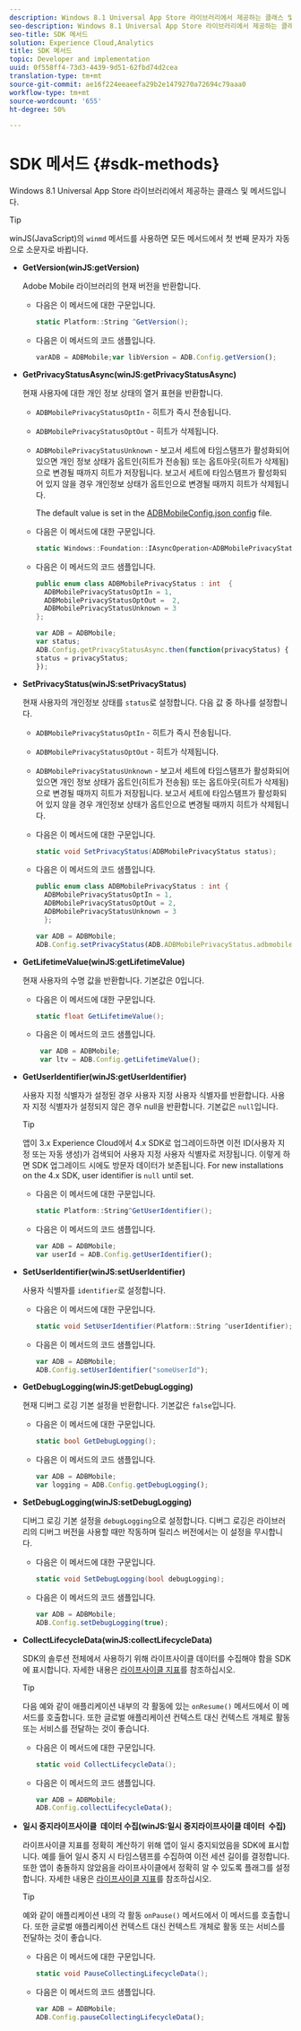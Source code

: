 ```yaml
---
description: Windows 8.1 Universal App Store 라이브러리에서 제공하는 클래스 및 메서드입니다.
seo-description: Windows 8.1 Universal App Store 라이브러리에서 제공하는 클래스 및 메서드입니다.
seo-title: SDK 메서드
solution: Experience Cloud,Analytics
title: SDK 메서드
topic: Developer and implementation
uuid: 0f558ff4-73d3-4439-9d51-62fbd74d2cea
translation-type: tm+mt
source-git-commit: ae16f224eeaeefa29b2e1479270a72694c79aaa0
workflow-type: tm+mt
source-wordcount: '655'
ht-degree: 50%

---
```



# SDK 메서드 {#sdk-methods}

Windows 8.1 Universal App Store 라이브러리에서 제공하는 클래스 및 메서드입니다.

>[!TIP]
>
>winJS(JavaScript)의 `winmd` 메서드를 사용하면 모든 메서드에서 첫 번째 문자가 자동으로 소문자로 바뀝니다.

* **GetVersion(winJS:getVersion)**

   Adobe Mobile 라이브러리의 현재 버전을 반환합니다.

   * 다음은 이 메서드에 대한 구문입니다.

      ```csharp
      static Platform::String ^GetVersion();
      ```

   * 다음은 이 메서드의 코드 샘플입니다.

      ```js
      varADB = ADBMobile;var libVersion = ADB.Config.getVersion(); 
      ```

* **GetPrivacyStatusAsync(winJS:getPrivacyStatusAsync)**

   현재 사용자에 대한 개인 정보 상태의 열거 표현을 반환합니다.

   * `ADBMobilePrivacyStatusOptIn` - 히트가 즉시 전송됩니다.
   * `ADBMobilePrivacyStatusOptOut` - 히트가 삭제됩니다.
   * `ADBMobilePrivacyStatusUnknown` - 보고서 세트에 타임스탬프가 활성화되어 있으면 개인 정보 상태가 옵트인(히트가 전송됨) 또는 옵트아웃(히트가 삭제됨)으로 변경될 때까지 히트가 저장됩니다. 보고서 세트에 타임스탬프가 활성화되어 있지 않을 경우 개인정보 상태가 옵트인으로 변경될 때까지 히트가 삭제됩니다.

      The default value is set in the [ADBMobileConfig.json config](/help/windows-appstore/c-configuration/c.json.md) file.

   * 다음은 이 메서드에 대한 구문입니다.

      ```csharp
      static Windows::Foundation::IAsyncOperation<ADBMobilePrivacyStatus> ^getPrivacyStatusAsync(); 
      ```

   * 다음은 이 메서드의 코드 샘플입니다.

      ```csharp
      public enum class ADBMobilePrivacyStatus : int  {
        ADBMobilePrivacyStatusOptIn = 1, 
        ADBMobilePrivacyStatusOptOut =  2,
        ADBMobilePrivacyStatusUnknown = 3
      };
      ```

      ```js
      var ADB = ADBMobile;
      var status;
      ADB.Config.getPrivacyStatusAsync.then(function(privacyStatus) {
      status = privacyStatus;
      }); 
      ```

* **SetPrivacyStatus(winJS:setPrivacyStatus)**

   현재 사용자의 개인정보 상태를 `status`로 설정합니다. 다음 값 중 하나를 설정합니다.

   * `ADBMobilePrivacyStatusOptIn` - 히트가 즉시 전송됩니다.
   * `ADBMobilePrivacyStatusOptOut` - 히트가 삭제됩니다.
   * `ADBMobilePrivacyStatusUnknown` - 보고서 세트에 타임스탬프가 활성화되어 있으면 개인 정보 상태가 옵트인(히트가 전송됨) 또는 옵트아웃(히트가 삭제됨)으로 변경될 때까지 히트가 저장됩니다. 보고서 세트에 타임스탬프가 활성화되어 있지 않을 경우 개인정보 상태가 옵트인으로 변경될 때까지 히트가 삭제됩니다.

   * 다음은 이 메서드에 대한 구문입니다.

      ```csharp
      static void SetPrivacyStatus(ADBMobilePrivacyStatus status);
      ```

   * 다음은 이 메서드의 코드 샘플입니다.

      ```csharp
      public enum class ADBMobilePrivacyStatus : int {
        ADBMobilePrivacyStatusOptIn = 1,
        ADBMobilePrivacyStatusOptOut = 2,
        ADBMobilePrivacyStatusUnknown = 3
        }; 
      ```

      ```js
      var ADB = ADBMobile;
      ADB.Config.setPrivacyStatus(ADB.ADBMobilePrivacyStatus.adbmobilePrivacyStatusOptIn); 
      ```

* **GetLifetimeValue(winJS:getLifetimeValue)**

   현재 사용자의 수명 값을 반환합니다. 기본값은 0입니다.

   * 다음은 이 메서드에 대한 구문입니다.

      ```csharp
      static float GetLifetimeValue();
      ```

   * 다음은 이 메서드의 코드 샘플입니다.

      ```js
       var ADB = ADBMobile;
       var ltv = ADB.Config.getLifetimeValue(); 
      ```

* **GetUserIdentifier(winJS:getUserIdentifier)**

   사용자 지정 식별자가 설정된 경우 사용자 지정 사용자 식별자를 반환합니다. 사용자 지정 식별자가 설정되지 않은 경우 null을 반환합니다. 기본값은 `null`입니다.

   >[!TIP]
   >
   >앱이 3.x Experience Cloud에서 4.x SDK로 업그레이드하면 이전 ID(사용자 지정 또는 자동 생성)가 검색되어 사용자 지정 사용자 식별자로 저장됩니다. 이렇게 하면 SDK 업그레이드 시에도 방문자 데이터가 보존됩니다. For new installations on the 4.x SDK, user identifier is `null` until set.

   * 다음은 이 메서드에 대한 구문입니다.

      ```csharp
      static Platform::String^GetUserIdentifier();
      ```

   * 다음은 이 메서드의 코드 샘플입니다.

      ```js
      var ADB = ADBMobile;
      var userId = ADB.Config.getUserIdentifier(); 
      ```

* **SetUserIdentifier(winJS:setUserIdentifier)**

   사용자 식별자를 `identifier`로 설정합니다.

   * 다음은 이 메서드에 대한 구문입니다.

      ```csharp
      static void SetUserIdentifier(Platform::String ^userIdentifier);
      ```

   * 다음은 이 메서드의 코드 샘플입니다.

      ```js
      var ADB = ADBMobile;
      ADB.Config.setUserIdentifier("someUserId"); 
      ```

* **GetDebugLogging(winJS:getDebugLogging)**

   현재 디버그 로깅 기본 설정을 반환합니다. 기본값은 `false`입니다.

   * 다음은 이 메서드에 대한 구문입니다.

      ```csharp
      static bool GetDebugLogging(); 
      ```

   * 다음은 이 메서드의 코드 샘플입니다.

      ```js
      var ADB = ADBMobile;
      var logging = ADB.Config.getDebugLogging(); 
      ```

* **SetDebugLogging(winJS:setDebugLogging)**

   디버그 로깅 기본 설정을 `debugLogging`으로 설정합니다. 디버그 로깅은 라이브러리의 디버그 버전을 사용할 때만 작동하며 릴리스 버전에서는 이 설정을 무시합니다.

   * 다음은 이 메서드에 대한 구문입니다.

      ```csharp
      static void SetDebugLogging(bool debugLogging); 
      ```

   * 다음은 이 메서드의 코드 샘플입니다.

      ```js
      var ADB = ADBMobile;
      ADB.Config.setDebugLogging(true); 
      ```

* **CollectLifecycleData(winJS:collectLifecycleData)**

   SDK의 솔루션 전체에서 사용하기 위해 라이프사이클 데이터를 수집해야 함을 SDK에 표시합니다. 자세한 내용은 [라이프사이클 지표](/help/windows-appstore/metrics.md)를 참조하십시오.

   >[!TIP]
   >
   >다음 예와 같이 애플리케이션 내부의 각 활동에 있는 `onResume()` 메서드에서 이 메서드를 호출합니다. 또한 글로벌 애플리케이션 컨텍스트 대신 컨텍스트 개체로 활동 또는 서비스를 전달하는 것이 좋습니다.

   * 다음은 이 메서드에 대한 구문입니다.

      ```csharp
      static void CollectLifecycleData();
      ```

   * 다음은 이 메서드의 코드 샘플입니다.

      ```js
      var ADB = ADBMobile;
      ADB.Config.collectLifecycleData(); 
      ```

* **일시 중지라이프사이클 &#x200B; 데이터 수집(winJS:일시 중지라이프사이클 데이터 &#x200B; 수집)**

   라이프사이클 지표를 정확히 계산하기 위해 앱이 일시 중지되었음을 SDK에 표시합니다. 예를 들어 일시 중지 시 타임스탬프를 수집하여 이전 세션 길이를 결정합니다. 또한 앱이 충돌하지 않았음을 라이프사이클에서 정확히 알 수 있도록 플래그를 설정합니다. 자세한 내용은 [라이프사이클 지표](/help/windows-appstore/metrics.md)를 참조하십시오.

   >[!TIP]
   >
   >예와 같이 애플리케이션 내의 각 활동 `onPause()` 메서드에서 이 메서드를 호출합니다. 또한 글로벌 애플리케이션 컨텍스트 대신 컨텍스트 개체로 활동 또는 서비스를 전달하는 것이 좋습니다.

   * 다음은 이 메서드에 대한 구문입니다.

      ```csharp
      static void PauseCollectingLifecycleData();
      ```

   * 다음은 이 메서드의 코드 샘플입니다.

      ```js
      var ADB = ADBMobile;
      ADB.Config.pauseCollectingLifecycleData();
      ```
